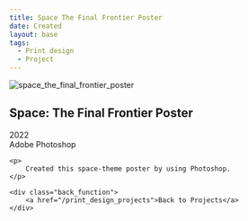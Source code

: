 ```yaml
---
title: Space The Final Frontier Poster
date: Created
layout: base
tags:
  - Print design
  - Project
---
```


<div class="project_images">
    <img src="/images/space_the_final_frontier_poster.jpg" alt="space_the_final_frontier_poster">
 </div>

 <div class="project_bio">
    <h2>Space: The Final Frontier Poster</h2>
    <p>
        2022
        <br>
        Adobe Photoshop
    </p>

    <p>
        Created this space-theme poster by using Photoshop. 
    </p>

    <div class="back_function">
        <a href="/print_design_projects">Back to Projects</a>
    </div>
 </div>
